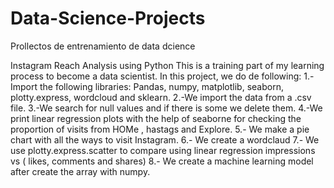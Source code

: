 # Data-Science-Projects
Prollectos de entrenamiento de data dcience


Instagram Reach Analysis using Python
This is a training part of my learning process to become a data scientist. In this project, we do de following:
1.-Import the following libraries: Pandas, numpy, matplotlib, seaborn, plotty.express, wordcloud and sklearn.
2.-We import the data from a .csv file.
3.-We search for null values and if there is some we delete them.
4.-We print linear regression plots with the help of seaborne for checking the proportion of visits from HOMe ,  hastags and Explore.
5.- We make a pie chart with all the ways to visit Instagram.
6.- We create a wordclaud
7.- We use plotty.express.scatter to compare using linear regression impressions vs ( likes, comments and shares)
8.- We create a machine learning model after create the array with numpy.
